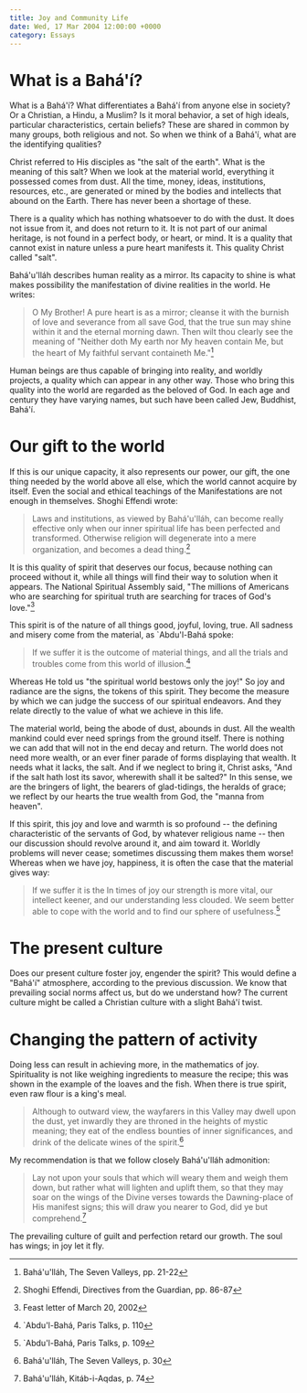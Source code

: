 ```yaml
---
title: Joy and Community Life
date: Wed, 17 Mar 2004 12:00:00 +0000
category: Essays
---
```


# What is a Bahá'í?

What is a Bahá'í?  What differentiates a Bahá'í from anyone else in
society?  Or a Christian, a Hindu, a Muslim?  Is it moral behavior, a
set of high ideals, particular characteristics, certain beliefs?  These
are shared in common by many groups, both religious and not.  So when we
think of a Bahá'í, what are the identifying qualities?

Christ referred to His disciples as "the salt of the earth".  What is
the meaning of this salt?  When we look at the material world,
everything it possessed comes from dust.  All the time, money, ideas,
institutions, resources, etc., are generated or mined by the bodies and
intellects that abound on the Earth.  There has never been a shortage of
these.

There is a quality which has nothing whatsoever to do with the dust.  It
does not issue from it, and does not return to it.  It is not part of
our animal heritage, is not found in a perfect body, or heart, or mind.
It is a quality that cannot exist in nature unless a pure heart
manifests it.  This quality Christ called "salt".

Bahá'u'lláh describes human reality as a mirror.  Its capacity to shine
is what makes possibility the manifestation of divine realities in the
world.  He writes:

> O My Brother! A pure heart is as a mirror; cleanse it with the burnish
> of love and severance from all save God, that the true sun may shine
> within it and the eternal morning dawn.  Then wilt thou clearly see
> the meaning of "Neither doth My earth nor My heaven contain Me, but
> the heart of My faithful servant containeth Me."[^1]

Human beings are thus capable of bringing into reality, and worldly
projects, a quality which can appear in any other way.  Those who bring
this quality into the world are regarded as the beloved of God.  In each
age and century they have varying names, but such have been called Jew,
Buddhist, Bahá'í.

# Our gift to the world

If this is our unique capacity, it also represents our power, our gift,
the one thing needed by the world above all else, which the world cannot
acquire by itself.  Even the social and ethical teachings of the
Manifestations are not enough in themselves.  Shoghi Effendi wrote:

> Laws and institutions, as viewed by Bahá'u'lláh, can become really
> effective only when our inner spiritual life has been perfected and
> transformed.  Otherwise religion will degenerate into a mere
> organization, and becomes a dead thing.[^2]

It is this quality of spirit that deserves our focus, because nothing
can proceed without it, while all things will find their way to solution
when it appears.  The National Spiritual Assembly said, "The millions of
Americans who are searching for spiritual truth are searching for traces
of God's love."[^3]

This spirit is of the nature of all things good, joyful, loving, true.
All sadness and misery come from the material, as `Abdu'l-Bahá spoke:

> If we suffer it is the outcome of material things, and all the trials
> and troubles come from this world of illusion.[^4]

Whereas He told us "the spiritual world bestows only the joy!"  So joy
and radiance are the signs, the tokens of this spirit.  They become the
measure by which we can judge the success of our spiritual endeavors.
And they relate directly to the value of what we achieve in this life.

The material world, being the abode of dust, abounds in dust.  All the
wealth mankind could ever need springs from the ground itself.  There is
nothing we can add that will not in the end decay and return.  The world
does not need more wealth, or an ever finer parade of forms displaying
that wealth.  It needs what it lacks, the salt.  And if we neglect to
bring it, Christ asks, "And if the salt hath lost its savor, wherewith
shall it be salted?"  In this sense, we are the bringers of light, the
bearers of glad-tidings, the heralds of grace; we reflect by our hearts
the true wealth from God, the "manna from heaven".

If this spirit, this joy and love and warmth is so profound -- the
defining characteristic of the servants of God, by whatever religious
name -- then our discussion should revolve around it, and aim toward it.
Worldly problems will never cease; sometimes discussing them makes them
worse!  Whereas when we have joy, happiness, it is often the case that
the material gives way:

> If we suffer it is the In times of joy our strength is more vital, our
> intellect keener, and our understanding less clouded.  We seem better
> able to cope with the world and to find our sphere of usefulness.[^5]

# The present culture

Does our present culture foster joy, engender the spirit?  This would
define a "Bahá'í" atmosphere, according to the previous discussion.  We
know that prevailing social norms affect us, but do we understand how?
The current culture might be called a Christian culture with a slight
Bahá'í twist.

# Changing the pattern of activity

Doing less can result in achieving more, in the mathematics of joy.
Spirituality is not like weighing ingredients to measure the recipe;
this was shown in the example of the loaves and the fish.  When there is
true spirit, even raw flour is a king's meal.

> Although to outward view, the wayfarers in this Valley may dwell upon
> the dust, yet inwardly they are throned in the heights of mystic
> meaning; they eat of the endless bounties of inner significances, and
> drink of the delicate wines of the spirit.[^6]

My recommendation is that we follow closely Bahá'u'lláh admonition:

> Lay not upon your souls that which will weary them and weigh them
> down, but rather what will lighten and uplift them, so that they may
> soar on the wings of the Divine verses towards the Dawning-place of
> His manifest signs; this will draw you nearer to God, did ye but
> comprehend.[^7]

The prevailing culture of guilt and perfection retard our growth.  The
soul has wings; in joy let it fly.

[^1]:  Bahá'u'lláh, The Seven Valleys, pp. 21-22

[^2]:  Shoghi Effendi, Directives from the Guardian, pp. 86-87

[^3]:  Feast letter of March 20, 2002

[^4]:  `Abdu'l-Bahá, Paris Talks, p. 110

[^5]:  `Abdu'l-Bahá, Paris Talks, p. 109

[^6]:  Bahá'u'lláh, The Seven Valleys, p. 30

[^7]:  Bahá'u'lláh, Kitáb-i-Aqdas, p. 74


